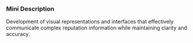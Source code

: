 ### Mini Description

Development of visual representations and interfaces that effectively communicate complex reputation information while maintaining clarity and accuracy.
